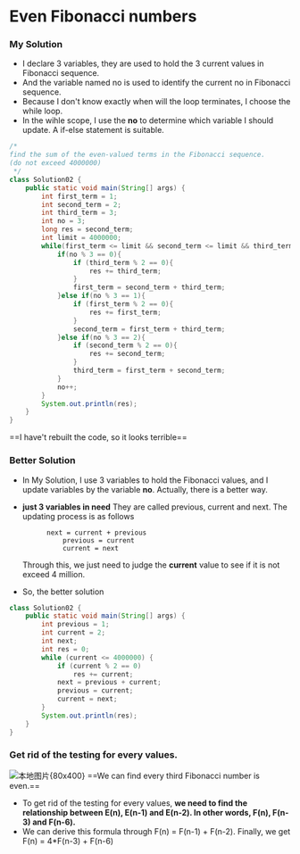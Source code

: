 # Even Fibonacci numbers
### My Solution
* I declare 3 variables, they are used to hold the 3 current values in Fibonacci sequence. 
* And the variable named no is used to identify the current no in Fibonacci sequence.
* Because I don't know exactly when will the loop terminates, I choose the while loop.
* In the wihle scope, I use the **no** to determine which variable I should update. A if-else statement is suitable.
```java
/*
find the sum of the even-valued terms in the Fibonacci sequence.
(do not exceed 4000000)
 */
class Solution02 {
    public static void main(String[] args) {
        int first_term = 1;
        int second_term = 2;
        int third_term = 3;
        int no = 3;
        long res = second_term;
        int limit = 4000000;
        while(first_term <= limit && second_term <= limit && third_term <= limit){
            if(no % 3 == 0){
                if (third_term % 2 == 0){
                    res += third_term;
                }
                first_term = second_term + third_term;
            }else if(no % 3 == 1){
                if (first_term % 2 == 0){
                    res += first_term;
                }
                second_term = first_term + third_term;
            }else if(no % 3 == 2){
                if (second_term % 2 == 0){
                    res += second_term;
                }
                third_term = first_term + second_term;
            }
            no++;
        }
        System.out.println(res);
    }
}
```

==I have't rebuilt the code, so it looks terrible==
### Better Solution
* In My Solution, I use 3 variables to hold the Fibonacci values, and I update variables by the variable **no**. Actually, there is a better way.
* **just 3 variables in need**
 They are called previous, current and next.
 The updating process is as follows
 
  ```
 	 	next = current + previous
     	    previous = current
    	    current = next
  ```
   
   Through this, we just need to judge the **current** value to see 	if it is not exceed 4 million.
* So, the better solution
```java
class Solution02 {
    public static void main(String[] args) {
        int previous = 1;
        int current = 2;
        int next;
        int res = 0;
        while (current <= 4000000) {
            if (current % 2 == 0)
                res += current;
            next = previous + current;
            previous = current;
            current = next;
        }
        System.out.println(res);
    }
}
```
### Get rid of the testing for every values.
![本地图片{80x400}](D:\截图\Fibonacci.png)
==We can find every third Fibonacci number is even.==
* To get rid of the testing for every values, **we need to find the relationship between E(n), E(n-1) and E(n-2). In other words,
 F(n), F(n-3) and F(n-6).**
* We can derive this formula through F(n) = F(n-1) + F(n-2).
 Finally, we get F(n) = 4\*F(n-3) + F(n-6)
 
